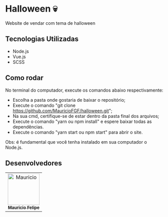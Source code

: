 # Halloween 💀

Website de vendar com tema de halloween

## Tecnologias Utilizadas
- Node.js
- Vue.js
- SCSS

## Como rodar
No terminal do computador, execute os comandos  abaixo respectivamente:
- Escolha a pasta onde gostaria de baixar o repositório;
- Execute o comando "git clone https://github.com/MauricioFGF/halloween.git";
- Na sua cmd, certifique-se de estar dentro da pasta final dos arquivos;
- Execute o comando "yarn ou npm install" e espere baixar todas as dependências.
- Execute o comando "yarn start ou npm start" para abrir o site.

Obs: é fundamental que você tenha instalado em sua computador o Node.js.

## Desenvolvedores

<table>
  <tr>
     <td align="center"><a href="https://github.com/MauricioFGF"><img src="https://i.imgur.com/crcg9Sz.jpeg" width="100px;" alt="Mauricio"/><br /><sub><b>Mauricio Felipe</b></sub></a><br/>  
  </tr>
</table>
